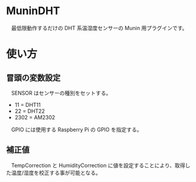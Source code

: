 # MuninDHT
　最低限動作するだけの DHT 系温湿度センサーの Munin 用プラグインです。

# 使い方
## 冒頭の変数設定
　SENSOR はセンサーの種別をセットする。

* 11 = DHT11
* 22 = DHT22
* 2302 = AM2302

　GPIO には使用する Raspberry Pi の GPIO を指定する。

## 補正値
　TempCorrection と HumidityCorrection に値を設定することにより、取得した温度/湿度を校正する事が可能となる。
